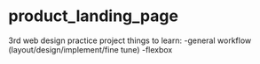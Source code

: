 # product_landing_page
3rd web design practice project
things to learn:
-general workflow (layout/design/implement/fine tune)
-flexbox
